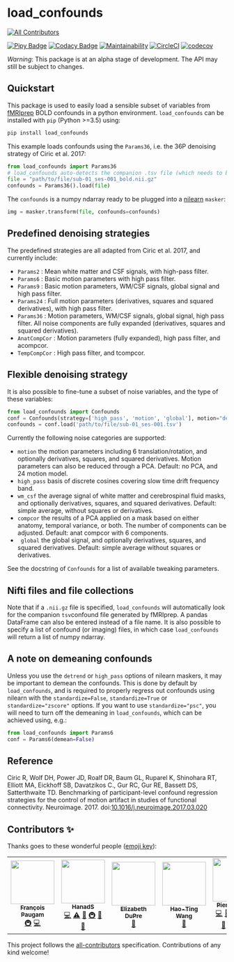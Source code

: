 # load_confounds
<!-- ALL-CONTRIBUTORS-BADGE:START - Do not remove or modify this section -->
[![All Contributors](https://img.shields.io/badge/all_contributors-7-orange.svg?style=flat-square)](#contributors-)
<!-- ALL-CONTRIBUTORS-BADGE:END -->

[![Pipy Badge](https://img.shields.io/pypi/v/load_confounds)](https://pypi.org/project/load-confounds/) [![Codacy Badge](https://api.codacy.com/project/badge/Grade/1da186ba5c44489b8af6d96a9c50d3c7)](https://app.codacy.com/gh/SIMEXP/load_confounds?utm_source=github.com&utm_medium=referral&utm_content=SIMEXP/load_confounds&utm_campaign=Badge_Grade_Dashboard) [![Maintainability](https://api.codeclimate.com/v1/badges/ce6f2bf20aa87accaaa4/maintainability)](https://codeclimate.com/github/SIMEXP/load_confounds/maintainability) [![CircleCI](https://circleci.com/gh/SIMEXP/load_confounds.svg?style=svg)](https://circleci.com/gh/SIMEXP/load_confounds) [![codecov](https://codecov.io/gh/SIMEXP/load_confounds/branch/master/graph/badge.svg)](https://codecov.io/gh/SIMEXP/load_confounds)

*Warning*: This package is at an alpha stage of development. The API may still be subject to changes.

## Quickstart

This package is used to easily load a sensible subset of variables from [fMRIprep](https://fmriprep.readthedocs.io/en/stable/) BOLD confounds in a python environment. `load_confounds` can be installed with `pip` (Python >=3.5) using:
```bash
pip install load_confounds
```
This example loads confounds using the `Params36`, i.e. the 36P denoising strategy of Ciric et al. 2017:
```python
from load_confounds import Params36
# load_confounds auto-detects the companion .tsv file (which needs to be in the same directory)
file = "path/to/file/sub-01_ses-001_bold.nii.gz"
confounds = Params36().load(file)
```
The `confounds` is a numpy ndarray ready to be plugged into a [nilearn](https://nilearn.github.io/) `masker`:
```python
img = masker.transform(file, confounds=confounds)
```

## Predefined denoising strategies
The predefined strategies are all adapted from Ciric et al. 2017, and currently include:
*  `Params2` : Mean white matter and CSF signals, with high-pass filter.
*  `Params6` : Basic motion parameters with high pass filter.
*  `Params9` : Basic motion parameters, WM/CSF signals, global signal and high pass filter.
*  `Params24` : Full motion parameters (derivatives, squares and squared derivatives), with high pass filter.
*  `Params36` : Motion parameters, WM/CSF signals, global signal, high pass filter. All noise components are fully expanded (derivatives, squares and squared derivatives).
*  `AnatCompCor` : Motion parameters (fully expanded), high pass filter, and acompcor.
*  `TempCompCor` : High pass filter, and tcompcor.

## Flexible denoising strategy
It is also possible to fine-tune a subset of noise variables, and the type of these variables:
```python
from load_confounds import Confounds
conf = Confounds(strategy=['high_pass', 'motion', 'global'], motion="derivatives")
confounds = conf.load('path/to/file/sub-01_ses-001.tsv')
```

Currently the following noise categories are supported:
*  `motion` the motion parameters including 6 translation/rotation, and optionally derivatives, squares, and squared derivatives. Motion parameters can also be reduced through a PCA. Default: no PCA, and 24 motion model.
*  `high_pass` basis of discrete cosines covering slow time drift frequency band.
*  `wm_csf` the average signal of white matter and cerebrospinal fluid masks, and optionally derivatives, squares, and squared derivatives. Default: simple average, without squares or derivatives.
*  `compcor` the results of a PCA applied on a mask based on either anatomy, temporal variance, or both. The number of components can be adjusted. Default: anat compcor with 6 components.
*  ` global`  the global signal, and optionally derivatives, squares, and squared derivatives. Default: simple average without squares or derivatives.

See the docstring of `Confounds` for a list of available tweaking parameters.

## Nifti files and file collections
Note that if a `.nii.gz` file is specified, `load_confounds` will automatically look for the companion `tsv`confound file generated by fMRIprep. A pandas DataFrame can also be entered instead of a file name. It is also possible to specify a list of confound (or imaging) files, in which case `load_confounds` will return a list of numpy ndarray.

## A note on demeaning confounds
Unless you use the `detrend` or `high_pass` options of nilearn maskers, it may be important to demean the confounds. This is done by default by `load_confounds`, and is required to properly regress out confounds using nilearn with the `standardize=False`, `standardize=True` or `standardize="zscore"` options. If you want to use `standardize="psc"`, you will need to turn off the demeaning in `load_confounds`, which can be achieved using, e.g.:
```python
from load_confounds import Params6
conf = Params6(demean=False)
```

## Reference

Ciric R, Wolf DH, Power JD, Roalf DR, Baum GL, Ruparel K, Shinohara RT, Elliott MA, Eickhoff SB, Davatzikos C., Gur RC, Gur RE, Bassett DS, Satterthwaite TD. Benchmarking of participant-level confound regression strategies for the control of motion artifact in studies of functional connectivity. Neuroimage. 2017. doi:[10.1016/j.neuroimage.2017.03.020](https://doi.org/10.1016/j.neuroimage.2017.03.020)

## Contributors ✨

Thanks goes to these wonderful people ([emoji key](https://allcontributors.org/docs/en/emoji-key)):

<!-- ALL-CONTRIBUTORS-LIST:START - Do not remove or modify this section -->
<!-- prettier-ignore-start -->
<!-- markdownlint-disable -->
<table>
  <tr>
    <td align="center"><a href="https://github.com/FrancoisPgm"><img src="https://avatars.githubusercontent.com/u/35327799?v=4?s=100" width="100px;" alt=""/><br /><sub><b>François Paugam</b></sub></a><br /><a href="#infra-FrancoisPgm" title="Infrastructure (Hosting, Build-Tools, etc)">🚇</a> <a href="https://github.com/SIMEXP/load_confounds/commits?author=FrancoisPgm" title="Code">💻</a></td>
    <td align="center"><a href="https://github.com/HanadS"><img src="https://avatars.githubusercontent.com/u/26352860?v=4?s=100" width="100px;" alt=""/><br /><sub><b>HanadS</b></sub></a><br /><a href="https://github.com/SIMEXP/load_confounds/commits?author=HanadS" title="Code">💻</a> <a href="https://github.com/SIMEXP/load_confounds/commits?author=HanadS" title="Tests">⚠️</a> <a href="#data-HanadS" title="Data">🔣</a> <a href="#infra-HanadS" title="Infrastructure (Hosting, Build-Tools, etc)">🚇</a> <a href="https://github.com/SIMEXP/load_confounds/commits?author=HanadS" title="Documentation">📖</a> <a href="#ideas-HanadS" title="Ideas, Planning, & Feedback">🤔</a></td>
    <td align="center"><a href="http://emdupre.me"><img src="https://avatars.githubusercontent.com/u/15017191?v=4?s=100" width="100px;" alt=""/><br /><sub><b>Elizabeth DuPre</b></sub></a><br /><a href="#ideas-emdupre" title="Ideas, Planning, & Feedback">🤔</a></td>
    <td align="center"><a href="https://wanghaoting.com/"><img src="https://avatars.githubusercontent.com/u/13743617?v=4?s=100" width="100px;" alt=""/><br /><sub><b>Hao-Ting Wang</b></sub></a><br /><a href="#ideas-htwangtw" title="Ideas, Planning, & Feedback">🤔</a></td>
    <td align="center"><a href="http://simexp-lab.org"><img src="https://avatars.githubusercontent.com/u/1670887?v=4?s=100" width="100px;" alt=""/><br /><sub><b>Pierre Bellec</b></sub></a><br /><a href="https://github.com/SIMEXP/load_confounds/commits?author=pbellec" title="Code">💻</a> <a href="https://github.com/SIMEXP/load_confounds/issues?q=author%3Apbellec" title="Bug reports">🐛</a> <a href="#ideas-pbellec" title="Ideas, Planning, & Feedback">🤔</a> <a href="#infra-pbellec" title="Infrastructure (Hosting, Build-Tools, etc)">🚇</a> <a href="https://github.com/SIMEXP/load_confounds/commits?author=pbellec" title="Tests">⚠️</a> <a href="#data-pbellec" title="Data">🔣</a> <a href="#eventOrganizing-pbellec" title="Event Organizing">📋</a> <a href="#maintenance-pbellec" title="Maintenance">🚧</a> <a href="#projectManagement-pbellec" title="Project Management">📆</a></td>
    <td align="center"><a href="https://scholar.harvard.edu/steven-meisler"><img src="https://avatars.githubusercontent.com/u/27028726?v=4?s=100" width="100px;" alt=""/><br /><sub><b>Steven Meisler</b></sub></a><br /><a href="https://github.com/SIMEXP/load_confounds/issues?q=author%3Asmeisler" title="Bug reports">🐛</a></td>
    <td align="center"><a href="https://github.com/effigies"><img src="https://avatars.githubusercontent.com/u/83442?v=4?s=100" width="100px;" alt=""/><br /><sub><b>Chris Markiewicz</b></sub></a><br /><a href="#ideas-effigies" title="Ideas, Planning, & Feedback">🤔</a></td>
  </tr>
</table>

<!-- markdownlint-restore -->
<!-- prettier-ignore-end -->

<!-- ALL-CONTRIBUTORS-LIST:END -->

This project follows the [all-contributors](https://github.com/all-contributors/all-contributors) specification. Contributions of any kind welcome!
